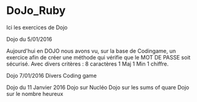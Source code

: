 # DoJo_Ruby
Ici les exercices de Dojo

Dojo du 5/01/2016

  Aujourd'hui en DOJO nous avons vu, sur la base de Codingame, un exercice afin de créer une méthode qui vérifie que le MOT DE PASSE soit sécurisé.
  Avec divers critères : 
  8 caractères
  1 Maj 1 Min  1 chiffre. 

Dojo 7/01/2016
  Divers Coding game

Dojo du 11 Janvier 2016
  Dojo sur Nucléo
  Dojo sur les sums of quare
  Dojo sur le nombre heureux
